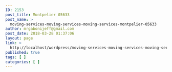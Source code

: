 ```yaml
---
ID: 2153
post_title: Montpelier 05633
post_name: >
  moving-services-moving-services-moving-services-montpelier-05633
author: mrgabonijeff@gmail.com
post_date: 2018-03-28 01:37:06
layout: page
link: >
  http://localhost/wordpress/moving-services-moving-services-moving-services-montpelier-05633/
published: true
tags: [ ]
categories: [ ]
---
```


